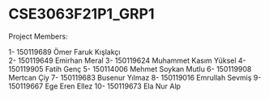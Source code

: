 # CSE3063F21P1_GRP1

Project Members:

1- 150119689 Ömer Faruk Kışlakçı<br />
2- 150119649 Emirhan Meral
3- 150119624 Muhammet Kasım Yüksel
4- 150119905 Fatih Genç
5- 150114006 Mehmet Soykan Mutlu
6- 150119908 Mertcan Çiy
7- 150119683 Busenur Yılmaz
8- 150119016 Emrullah Sevmiş
9- 150119667 Ege Eren Ellez
10- 150119673 Ela Nur Alp
